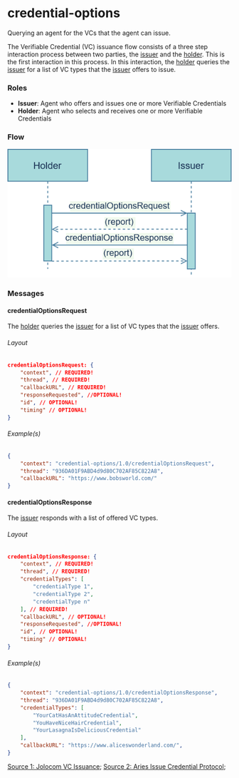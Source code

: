 # credential-options

Querying an agent for the VCs that the agent can issue.

The Verifiable Credential (VC) issuance flow consists of a three step interaction process between two parties, the <u>issuer</u> and the <u>holder</u>. This is the first interaction in this process. In this interaction, the <u>holder</u> queries the <u>issuer</u> for a list of VC types that the <u>issuer</u> offers to issue.

### Roles
- **Issuer**: Agent who offers and issues one or more Verifiable Credentials
- **Holder**: Agent who selects and receives one or more Verifiable Credentials

### Flow

![credential-options flow](./img/credential-options.png)

### Messages

#### credentialOptionsRequest
The <u>holder</u> queries the <u>issuer</u> for a list of VC types that the <u>issuer</u> offers.

###### Layout

```JSON
credentialOptionsRequest: {
    "context", // REQUIRED!
    "thread", // REQUIRED!
    "callbackURL", // REQUIRED!
    "responseRequested", //OPTIONAL!
    "id", // OPTIONAL!
    "timing" // OPTIONAL!
}
```

###### Example(s)

```JSON
{
    "context": "credential-options/1.0/credentialOptionsRequest",
    "thread": "936DA01F9ABD4d9d80C702AF85C822A8",
    "callbackURL": "https://www.bobsworld.com/"
}
```

#### credentialOptionsResponse
The <u>issuer</u> responds with a list of offered VC types.

###### Layout

```JSON
credentialOptionsResponse: {
    "context", // REQUIRED!
    "thread", // REQUIRED!
    "credentialTypes": [
        "credentialType 1",
        "credentialType 2",
        "credentialType n"
    ], // REQUIRED!
    "callbackURL", // OPTIONAL!
    "responseRequested", //OPTIONAL!
    "id", // OPTIONAL!
    "timing" // OPTIONAL!
}
```

###### Example(s)

```JSON
{
    "context": "credential-options/1.0/credentialOptionsResponse",
    "thread": "936DA01F9ABD4d9d80C702AF85C822A8",
    "credentialTypes": [
        "YourCatHasAnAttitudeCredential",
        "YouHaveNiceHairCredential",
        "YourLasagnaIsDeliciousCredential"
    ],
    "callbackURL": "https://www.aliceswonderland.com/",
}
```

[Source 1: Jolocom VC Issuance](https://jolocom.github.io/jolocom-sdk/1.0.0/guides/interaction_flows/#verifiable-credential-issuance); [Source 2: Aries Issue Credential Protocol](https://github.com/hyperledger/aries-rfcs/tree/master/features/0453-issue-credential-v2);
